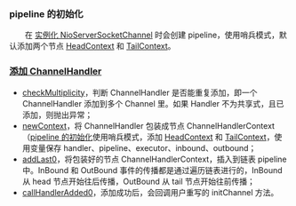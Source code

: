 ### pipeline 的初始化
　　在 [实例化 NioServerSocketChannel](https://github.com/martin-1992/Netty-Notes/blob/2571fcbffe2cb9588dddf59e76c9b885a0bf8458/%E6%96%B0%E8%BF%9E%E6%8E%A5%E7%9A%84%E6%8E%A5%E5%85%A5/NioServerSocketChannel.md) 时会创建 pipeline，使用哨兵模式，默认添加两个节点 [HeadContext](https://github.com/martin-1992/Netty-Notes/blob/master/pipeline%20%E8%A7%A3%E6%9E%90/HeadContext.md) 和 [TailContext](https://github.com/martin-1992/Netty-Notes/blob/master/pipeline%20%E8%A7%A3%E6%9E%90/TailContext.md)。

### [添加 ChannelHandler](https://github.com/martin-1992/Netty-Notes/blob/master/pipeline%20%E8%A7%A3%E6%9E%90/%E6%B7%BB%E5%8A%A0%20ChannelHandler/README.md)

- [checkMultiplicity]()，判断 ChannelHandler 是否能重复添加，即一个 ChannelHandler 添加到多个 Channel 里。如果 Handler 不为共享式，且已添加，则抛出异常；
- [newContext](https://github.com/martin-1992/Netty-Notes/blob/master/pipeline%20%E8%A7%A3%E6%9E%90/%E6%B7%BB%E5%8A%A0%20ChannelHandler/newContext.md)，将 ChannelHandler 包装成节点 ChannelHandlerContext（[pipeline 的初始化](https://github.com/martin-1992/Netty-Notes/blob/master/pipeline%20%E8%A7%A3%E6%9E%90/pipeline%20%E7%9A%84%E5%88%9D%E5%A7%8B%E5%8C%96.md)使用哨兵模式，添加 [HeadContext](https://github.com/martin-1992/Netty-Notes/blob/master/pipeline%20%E8%A7%A3%E6%9E%90/HeadContext.md) 和 [TailContext](https://github.com/martin-1992/Netty-Notes/blob/master/pipeline%20%E8%A7%A3%E6%9E%90/TailContext.md)，使用变量保存 handler、pipeline、executor、inbound、outbound；
- [addLast0](https://github.com/martin-1992/Netty-Notes/blob/master/pipeline%20%E8%A7%A3%E6%9E%90/%E6%B7%BB%E5%8A%A0%20ChannelHandler/addLast0.md)，将包装好的节点 ChannelHandlerContext，插入到链表 pipeline 中。InBound 和 OutBound 事件的传播都是通过遍历链表进行的，InBound 从 head 节点开始往后传播，OutBound 从 tail 节点开始往前传播；
- [callHandlerAdded0](https://github.com/martin-1992/Netty-Notes/blob/master/pipeline%20%E8%A7%A3%E6%9E%90/%E6%B7%BB%E5%8A%A0%20ChannelHandler/callHandlerAdded0.md)，添加成功后，会回调用户重写的 initChannel 方法。
